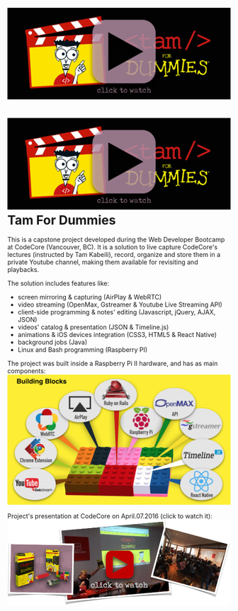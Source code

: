 <a name="tamdemo"></a>
[![tam4dummies presentation video](https://github.com/paulonegrao/tam4dummies/blob/master/app/assets/images/t4d%20clicktowatch.png)](https://1drv.ms/v/s!AvJ2oxUp6Nm0deIwZOo7rvTAC54)

[![tam4dummies presentation video](https://github.com/paulonegrao/tam4dummies/blob/master/app/assets/images/t4d%20clicktowatch.png)](https://onedrive.live.com/redir?resid=B4D9E82915A376F2!117&authkey=!AOIwZOo7rvTAC54&ithint=video%2cmp4)
Tam For Dummies
===============

This is a capstone project developed during the Web Developer Bootcamp at CodeCore (Vancouver, BC).
It is a solution to live capture CodeCore's lectures (instructed by Tam Kabeili), record, organize and store them in a private Youtube channel, making them available for revisiting and playbacks.

The solution includes features like: 
* screen mirroring & capturing (AirPlay & WebRTC)
* video streaming (OpenMax, Gstreamer & Youtube Live Streaming API)
* client-side programming & notes' editing (Javascript, jQuery, AJAX, JSON)
* videos' catalog & presentation (JSON & Timeline.js)
* animations & iOS devices integration (CSS3, HTML5 & React Native)
* background jobs (Java)
* Linux and Bash programming (Raspberry PI)

The project was built inside a Raspberry Pi II hardware, and has as main components:
![alt tag](https://github.com/paulonegrao/tam4dummies/blob/master/app/assets/images/t4d%20Building%20Blocks.png)

Project's presentation at CodeCore on April.07.2016 (click to watch it):
[![tam4dummies presentation video](https://github.com/paulonegrao/tam4dummies/blob/master/app/assets/images/t4d%20demoday%20cw.png)](https://onedrive.live.com/redir?resid=B4D9E82915A376F2!117&authkey=!AOIwZOo7rvTAC54&ithint=video%2cmp4)
